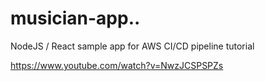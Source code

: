 # musician-app..
NodeJS / React sample app for AWS CI/CD pipeline tutorial

https://www.youtube.com/watch?v=NwzJCSPSPZs
